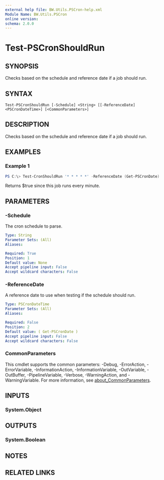 ```yaml
---
external help file: BW.Utils.PSCron-help.xml
Module Name: BW.Utils.PSCron
online version:
schema: 2.0.0
---
```


# Test-PSCronShouldRun

## SYNOPSIS
Checks based on the schedule and reference date if a job should run.

## SYNTAX

```
Test-PSCronShouldRun [-Schedule] <String> [[-ReferenceDate] <PSCronDateTime>] [<CommonParameters>]
```

## DESCRIPTION
Checks based on the schedule and reference date if a job should run.

## EXAMPLES

### Example 1
```powershell
PS C:\> Test-CronShouldRun '* * * * *' -ReferenceDate (Get-PSCronDate)
```

Returns $true since this job runs every minute.

## PARAMETERS

### -Schedule
The cron schedule to parse.

```yaml
Type: String
Parameter Sets: (All)
Aliases:

Required: True
Position: 1
Default value: None
Accept pipeline input: False
Accept wildcard characters: False
```

### -ReferenceDate
A reference date to use when testing if the schedule should run.

```yaml
Type: PSCronDateTime
Parameter Sets: (All)
Aliases:

Required: False
Position: 2
Default value: ( Get-PSCronDate )
Accept pipeline input: False
Accept wildcard characters: False
```

### CommonParameters
This cmdlet supports the common parameters: -Debug, -ErrorAction, -ErrorVariable, -InformationAction, -InformationVariable, -OutVariable, -OutBuffer, -PipelineVariable, -Verbose, -WarningAction, and -WarningVariable. For more information, see [about_CommonParameters](http://go.microsoft.com/fwlink/?LinkID=113216).

## INPUTS

### System.Object

## OUTPUTS

### System.Boolean

## NOTES

## RELATED LINKS
